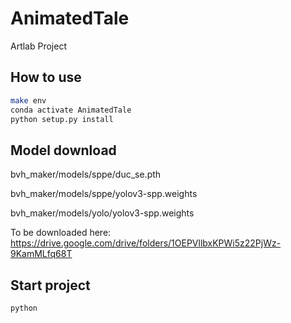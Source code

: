 # AnimatedTale
Artlab Project

## How to use
```bash
make env
conda activate AnimatedTale
python setup.py install
```

## Model download

bvh_maker/models/sppe/duc_se.pth

bvh_maker/models/sppe/yolov3-spp.weights

bvh_maker/models/yolo/yolov3-spp.weights

To be downloaded here: https://drive.google.com/drive/folders/1OEPVllbxKPWi5z22PjWz-9KamMLfq68T

## Start project
```bash
python
```